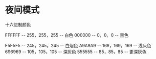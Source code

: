 #  夜间模式

十六进制颜色

FFFFFF -- 255，255，255   --  白色
000000  -- 0，0，0              --  黑色

F5F5F5  -- 245，245，245  -- 白烟色
A9A9A9 -- 169，169，169  -- 浅灰色
696969  -- 105，105，105  -- 深灰色
555555  -- 85，85，85        -- 更深灰色

